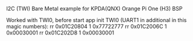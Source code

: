 I2C (TWI) Bare Metal example for KPDA(QNX) Orange Pi One (H3) BSP

Worked with TWI0, before start app init TWI0 (UART1 in additional in this magic numbers):
rr 0x01C20804 1 0x77722777
rr 0x01C2006C 1 0x00030001
rr 0x01C202D8 1 0x00030001

